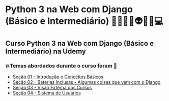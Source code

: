 # Python 3 na Web com Django (Básico e Intermediário) 👩🏻‍💻🐍👽🤯🤖💻
## Curso Python 3 na Web com Django (Básico e Intermediário) na Udemy
### 💥Temas abordados durante o curso foram 🚀
- [Seção 01 - Introdução e Conceitos Básicos](https://github.com/romulovieira777/Python_3_na_Web_com_Django_Basico_e_Intermediario/tree/main/Secao_01_Introducao_e_Conceitos_Basicos)
- [Seção 02 - Baterias Inclusas - Algumas coisas que vem com o Django](https://github.com/romulovieira777/Python_3_na_Web_com_Django_Basico_e_Intermediario/tree/main/Secao_02_Baterias_Inclusas_Algumas_coisas_que_vem_com_o_Django/simplemooc)
- [Seção 03 - Visão Externa dos Cursos](https://github.com/romulovieira777/Python_3_na_Web_com_Django_Basico_e_Intermediario/tree/main/Secao_03_Visao_Externa_dos_Cursos/simplemooc)
- [Seção 04 - Sistema de Usuários]()
